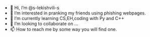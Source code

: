 - 👋 Hi, I’m @s-lekishvili-s
- 👀 I’m interested in pranking my friends using phishing webpages.
- 🌱 I’m currently learning CS,EH,coding with Py and C++
- 💞️ I’m looking to collaborate on ...
- 📫 How to reach me by some way you will find one.
<!---
s-lekishvili-s/s-lekishvili-s is a ✨ special ✨ repository because its `README.md` (this file) appears on your GitHub profile.
You can click the Preview link to take a look at your changes.
--->
